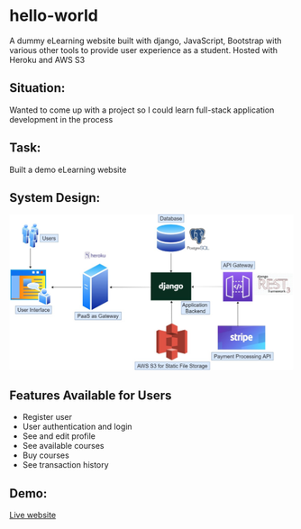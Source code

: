 # hello-world
A dummy eLearning website built with django, JavaScript, Bootstrap with various other tools to provide user experience as a student. Hosted with Heroku and AWS S3

## Situation:
Wanted to come up with a project so I could learn full-stack application development in the process

## Task:
Built a demo eLearning website

## System Design:
![drawing](https://github.com/shafin071/hello-world/blob/master/system_design.jpg)

## Features Available for Users
- Register user
- User authentication and login
- See and edit profile
- See available courses
- Buy courses
- See transaction history

## Demo:
[Live website](https://shafin-elearning.herokuapp.com/)


